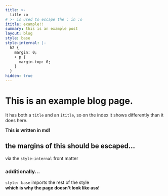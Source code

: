 ```yaml
---
title: >-
  title :o
# >- is used to escape the : in :o
ititle: example!!
summary: this is an example post
layout: blog
style: base
style-internal: |-
  h2 {
    margin: 0;
    + p {
      margin-top: 0;
    }
  }
hidden: true
---
```

# This is an example blog page.

It has both a `title` and an `ititle`, so on the index it shows differently
than it does here.

**This is written in md!**

## the margins of this should be escaped...
via the `style-internal` front matter

### additionally...
`style: base` imports the rest of the style<br>
**which is why the page doesn't look like ass!**
